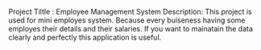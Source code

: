 Project Tiltle : Employee Management System
Description:  This project is used for mini employes system. Because every buiseness having some employes their details and their salaries.
If you want to mainatain the data clearly and perfectly this application is useful.
